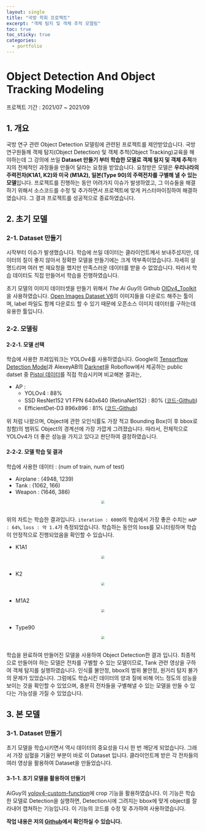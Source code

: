 ```yaml
---
layout: single
title: "국방 학회 프로젝트"
excerpt: "객체 탐지 및 객체 추적 모델링"
toc: true
toc_sticky: true
categories:
  - portfolio
---
```



# Object Detection And Object Tracking Modeling
프로젝트 기간 : 2021/07 ~ 2021/09


## 1. 개요

국방 연구 관련 Object Detection 모델링에 관련된 프로젝트를 제안받았습니다. 국방 연구원들께 객체 탐지(Object Detection) 및 객체 추척(Object Tracking)교육을 해야하는데 그 강의에 쓰일 **Dataset 만들기 부터 학습한 모델로 객체 탐지 및 객체 추적**까지의 전체적인 과정들을 만들어 달라는 요청을 받았습니다. 요청받은 모델은 **우리나라의 주력전차(K1A1, K2)와 미국 (M1A2), 일본(Type 90)의 주력전차를 구별해 낼 수 있는 모델**입니다. 프로젝트를 진행하는 동안 어려가지 이슈가 발생하였고, 그 이슈들을 해결하기 위해서 소스코드를 수정 및 추가하면서 프로젝트에 맞게 커스터마이징하여 해결하였습니다. 그 결과 프로젝트를 성공적으로 종료하였습니다.


## 2. 초기 모델

### 2-1. Dataset 만들기

시작부터 이슈가 발생했습니다. 학습에 쓰일 데이터는 클라이언트께서 보내주셨지만, 데이터의 질이 좋지 않아서 정확한 모델을 만들기에는 크게 역부족이었습니다. 자세히 설명드리며 여러 번 재요청을 했지만 만족스러운 데이터를 받을 수 없었습니다. 따라서 학습 데이터도 직접 만들어서 학습을 진행하였습니다.

초기 모델의 이미지 데이터셋을 만들기 위해서 *The Ai Guy*의 Github [OIDv4_Toolkit](https://github.com/theAIGuysCode/OIDv4_ToolKit)을 사용하였습니다. [Open Images Dataset V6](https://storage.googleapis.com/openimages/web/index.html)의 이미지들을 다운로드 해주는 툴이며, label 파일도 함께 다운로드 할 수 있기 때문에 오픈소스 이미지 데이터를 구하는데 유용한 툴입니다.



### 2-2. 모델링

#### 2-2-1. 모델 선택

학습에 사용한 프레임워크는 YOLOv4를 사용하였습니다. Google의 [Tensorflow Detection Model](https://github.com/tensorflow/models/blob/master/research/object_detection/g3doc/tf2_detection_zoo.md)과 AlexeyAB의 [Darknet](https://github.com/AlexeyAB/darknet)을 Roboflow에서 제공하는 public datset 중 [Pistol 데이터](https://public.roboflow.com/object-detection/pistols)를 직접 학습시키며 비교해본 결과는,

* AP :
  * YOLOv4 : 88%
  * SSD ResNet152 V1 FPN 640x640 (RetinaNet152) : 80% ([코드-Github](https://github.com/prierKT/tensorflow_detection_model/blob/main/TF2_SSD_resnet152_v1_fpn_640.ipynb))
  * EfficientDet-D3 896x896 : 81% ([코드-Github](https://github.com/prierKT/tensorflow_detection_model/blob/main/EfficientDet-d3-TensorFlow2-Object-Detection.ipynb))

위 처럼 나왔으며, Object에 관한 오인식률도 가장 적고 Bounding Box(이 후 bbox로 칭함)의 범위도 Object의 경계선에 가장 가깝게 그려졌습니다. 따라서, 전체적으로 YOLOv4가 더 좋은 성능을 가지고 있다고 판단하여 결정하였습니다.



#### 2-2-2. 모델 학습 및 결과

학습에 사용한 데이터 : (num of train, num of test)

* Airplane : (4948, 1239)
* Tank : (1062, 166)
* Weapon : (1646, 386)

<center><img src="{{site.baseurl}}/assets/images/chart-ATW.png" style="zoom:50%;" /></center><br>


위의 차트는 학습한 결과입니다. `iteration : 6000`의 학습에서 가장 좋은 수치는 `mAP : 64%`, `loss : 약 1.4`가 측정되었습니다. 학습하는 동안의 loss를 모니터링하며 학습이 안정적으로 진행되었음을 확인할 수 있습니다.<br>

* K1A1
<center><img src="{{site.baseurl}}/assets/images/K1A1-ATW.gif" style="zoom:50%;" /></center><br>

* K2
<center><img src="{{site.baseurl}}/assets/images/K2-ATW.gif" style="zoom:50%;" /></center><br>

* M1A2
<center><img src="{{site.baseurl}}/assets/images/M1A2-ATW.gif" style="zoom:50%;" /></center><br>

* Type90
<center><img src="{{site.baseurl}}/assets/images/Type_90-ATW.gif" style="zoom:50%;" /></center><br>

학습을 완료하여 만들어진 모델을 사용하여 Object Detection한 결과 입니다. 최종적으로 만들어야 하는 모델은 전차를 구별할 수 있는 모델이므로, Tank 관련 영상을 구하여 객체 탐지를 실행하였습니다. 인식률 불안정, bbox의 범위 불안정, 원거리 탐지 불가의 문제가 있었습니다. 그럼에도 학습시킨 데이터의 양과 질에 비해 어느 정도의 성능을 보이는 것을 확인할 수 있었으며, 충분히 전차들을 구별해낼 수 있는 모델을 만들 수 있다는 가능성을 가질 수 있었습니다.


## 3. 본 모델

### 3-1. Dataset 만들기
초기 모델을 학습시키면서 역시 데이터의 중요성을 다시 한 번 깨닫게 되었습니다. 그래서 가장 심혈을 기울인 부분이 바로 이 Dataset 입니다. 클라이언트께 받은 각 전차들의 여러 영상을 활용하여 Dataset을 만들었습니다.

#### 3-1-1. 초기 모델을 활용하여 만들기
AiGuy의 [yolov4-custom-function](https://github.com/theAIGuysCode/yolov4-custom-functions)에 crop 기능을 활용하였습니다. 이 기능은 학습한 모델로 Detection을 실행하면, Detection시에 그려지는 bbox에 맞게 object를 잘라내어 캡쳐하는 기능입니다. 이 기능의 코드를 수정 및 추가하여 사용하였습니다.

**작업 내용은 저의 [Github](https://github.com/prierKT/yolov4-custom-functions)에서 확인하실 수 있습니다.**

